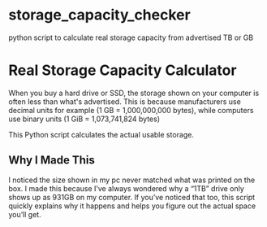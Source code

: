 # storage_capacity_checker
python script to calculate real storage capacity from advertised TB or GB

# Real Storage Capacity Calculator
When you buy a hard drive or SSD, the storage shown on your computer is often less than what's advertised. This is because manufacturers use decimal units for example (1 GB = 1,000,000,000 bytes), while computers use binary units (1 GiB = 1,073,741,824 bytes)

This Python script calculates the actual usable storage.

## Why I Made This
I noticed the size shown in my pc never matched what was printed on the box. I made this because I’ve always wondered why a “1TB” drive only shows up as 931GB on my computer. If you’ve noticed that too, this script quickly explains why it happens and helps you figure out the actual space you’ll get.

